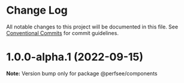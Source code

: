 # Change Log

All notable changes to this project will be documented in this file.
See [Conventional Commits](https://conventionalcommits.org) for commit guidelines.

# 1.0.0-alpha.1 (2022-09-15)

**Note:** Version bump only for package @perfsee/components
